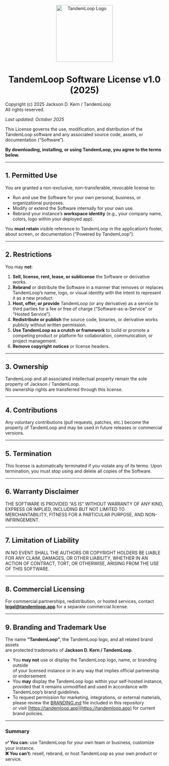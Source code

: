 <p align="center">
  <img src="https://tandemloop.app/assets/images/logo.png" alt="TandemLoop Logo" width="180">
</p>

<h1 align="center">TandemLoop Software License v1.0 (2025)</h1>

Copyright (c) 2025 Jackson D. Kern / TandemLoop  
All rights reserved.

_Last updated: October 2025_

This License governs the use, modification, and distribution of the TandemLoop
software and any associated source code, assets, or documentation (“Software”).

**By downloading, installing, or using TandemLoop, you agree to the terms below.**

---

## 1. Permitted Use

You are granted a non-exclusive, non-transferable, revocable license to:

- Run and use the Software for your own personal, business, or organizational purposes.  
- Modify or extend the Software internally for your own use.  
- Rebrand your instance’s **workspace identity** (e.g., your company name, colors, logo within your deployed app).  

You **must retain** visible reference to TandemLoop in the application’s footer,
about screen, or documentation (“Powered by TandemLoop”).

---

## 2. Restrictions

You may **not**:

1. **Sell, license, rent, lease, or sublicense** the Software or derivative works.  
2. **Rebrand** or distribute the Software in a manner that removes or replaces
   TandemLoop’s name, logo, or visual identity with the intent to represent it as a new product.  
3. **Host, offer, or provide** TandemLoop (or any derivative) as a service to third parties
   for a fee or free of charge (“Software-as-a-Service” or “Hosted Service”).  
4. **Redistribute or publish** the source code, binaries, or derivative works publicly
   without written permission.  
5. **Use TandemLoop as a crutch or framework** to build or promote a competing product
   or platform for collaboration, communication, or project management.  
6. **Remove copyright notices** or license headers.  

---

## 3. Ownership

TandemLoop and all associated intellectual property remain the sole property of
Jackson / TandemLoop.  
No ownership rights are transferred through this license.

---

## 4. Contributions

Any voluntary contributions (pull requests, patches, etc.) become the property of
TandemLoop and may be used in future releases or commercial versions.

---

## 5. Termination

This license is automatically terminated if you violate any of its terms.
Upon termination, you must stop using and delete all copies of the Software.

---

## 6. Warranty Disclaimer

THE SOFTWARE IS PROVIDED “AS IS” WITHOUT WARRANTY OF ANY KIND,
EXPRESS OR IMPLIED, INCLUDING BUT NOT LIMITED TO MERCHANTABILITY,
FITNESS FOR A PARTICULAR PURPOSE, AND NON-INFRINGEMENT.

---

## 7. Limitation of Liability

IN NO EVENT SHALL THE AUTHORS OR COPYRIGHT HOLDERS BE LIABLE FOR ANY CLAIM,
DAMAGES, OR OTHER LIABILITY, WHETHER IN AN ACTION OF CONTRACT,
TORT, OR OTHERWISE, ARISING FROM THE USE OF THIS SOFTWARE.

---

## 8. Commercial Licensing

For commercial partnerships, redistribution, or hosted services,
contact **legal@tandemloop.app** for a separate commercial license.

---

## 9. Branding and Trademark Use

The name **“TandemLoop”**, the TandemLoop logo, and all related brand assets  
are protected trademarks of **Jackson D. Kern / TandemLoop**.

- You **may not** use or display the TandemLoop logo, name, or branding outside  
  of your licensed instance or in any way that implies official partnership or endorsement.  
- You **may** display the TandemLoop logo within your self-hosted instance,  
  provided that it remains unmodified and used in accordance with TandemLoop’s brand guidelines.  
- To request permission for marketing, integrations, or external materials,  
  please review the [BRANDING.md](BRANDING.md) file included in this repository  
  or visit [https://tandemloop.app](https://tandemloop.app) for current brand policies.  

---

### Summary

**✅ You can:** use TandemLoop for your own team or business, customize your instance.  
**❌ You can’t:** resell, rebrand, or host TandemLoop as your own product or service.
